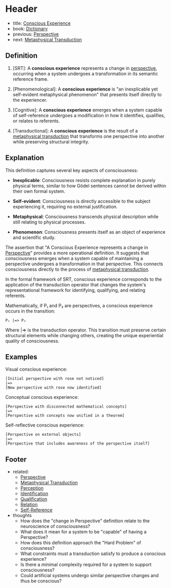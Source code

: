 # Header
- title: [Conscious Experience](conscious-experience)
- book: [Dictionary](.dictionary.md)
- previous: [Perspective](perspective.md)
- next: [Metaphysical Transduction](metaphysical-transduction.md)

## Definition

1. [SRT]: A **conscious experience** represents a change in [perspective](perspective.md), occurring when a system undergoes a transformation in its semantic reference frame.

2. [Phenomenological]: A **conscious experience** is "an inexplicable yet self-evident metaphysical phenomenon" that presents itself directly to the experiencer.

3. [Cognitive]: A **conscious experience** emerges when a system capable of self-reference undergoes a modification in how it identifies, qualifies, or relates to referents.

4. [Transductional]: A **conscious experience** is the result of a [metaphysical transduction](metaphysical-transduction.md) that transforms one perspective into another while preserving structural integrity.

## Explanation

This definition captures several key aspects of consciousness:

- **Inexplicable**: Consciousness resists complete explanation in purely physical terms, similar to how Gödel sentences cannot be derived within their own formal system.

- **Self-evident**: Consciousness is directly accessible to the subject experiencing it, requiring no external justification.

- **Metaphysical**: Consciousness transcends physical description while still relating to physical processes.

- **Phenomenon**: Consciousness presents itself as an object of experience and scientific study.

The assertion that "A Conscious Experience represents a change in [Perspective](perspective.md)" provides a more operational definition. It suggests that consciousness emerges when a system capable of maintaining a perspective undergoes a transformation in that perspective. This connects consciousness directly to the process of [metaphysical transduction](metaphysical-transduction.md).

In the formal framework of SRT, conscious experience corresponds to the application of the transduction operator that changes the system's representational framework for identifying, qualifying, and relating referents.

Mathematically, if P₁ and P₂ are perspectives, a conscious experience occurs in the transition:

```
P₁ |=> P₂
```

Where |=> is the transduction operator. This transition must preserve certain structural elements while changing others, creating the unique experiential quality of consciousness.

## Examples

Visual conscious experience:
```
[Initial perspective with rose not noticed]
|=>
[New perspective with rose now identified]
```

Conceptual conscious experience:
```
[Perspective with disconnected mathematical concepts]
|=>
[Perspective with concepts now unified in a theorem]
```

Self-reflective conscious experience:
```
[Perspective on external objects]
|=>
[Perspective that includes awareness of the perspective itself]
```

## Footer
- related:
  - [Perspective](perspective.md)
  - [Metaphysical Transduction](metaphysical-transduction.md)
  - [Perception](perception.md)
  - [Identification](identification.md)
  - [Qualification](qualification.md)
  - [Relation](relation.md)
  - [Self-Reference](self-reference.md)
- thoughts
  - How does the "change in Perspective" definition relate to the neuroscience of consciousness?
  - What does it mean for a system to be "capable" of having a Perspective?
  - How does this definition approach the "Hard Problem" of consciousness?
  - What constraints must a transduction satisfy to produce a conscious experience?
  - Is there a minimal complexity required for a system to support consciousness?
  - Could artificial systems undergo similar perspective changes and thus be conscious?